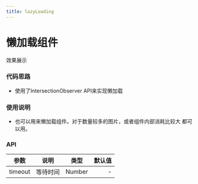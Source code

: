 ```yaml
---
title: lazyLoading 
---
```


# 懒加载组件

效果展示     



<ClientOnly>
<lazyLoading-demos></lazyLoading-demos>
</ClientOnly>



### 代码思路

- 使用了IntersectionObserver API来实现懒加载



### 使用说明

- 也可以用来懒加载组件。对于数量较多的图片，或者组件内部消耗比较大
  都可以用。

### API


| 参数  | 说明 | 类型    | 默认值  |
|-------|:---:|-----------|-------:|
| timeout  | 等待时间 | Number     | - |


